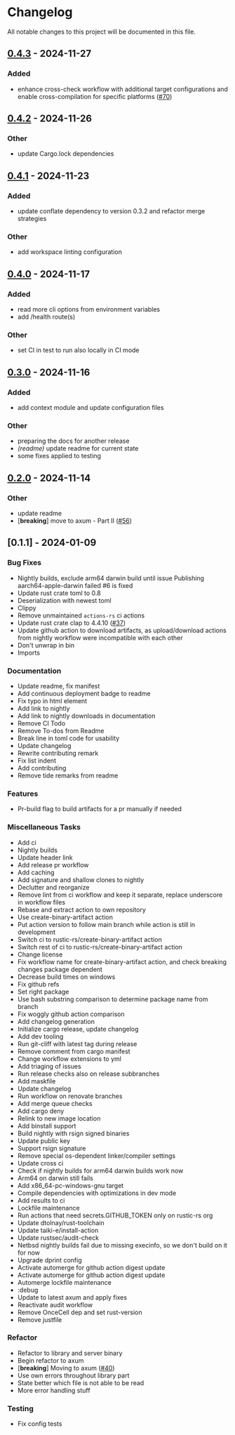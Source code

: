 # Changelog

All notable changes to this project will be documented in this file.

## [0.4.3](https://github.com/rustic-rs/rustic_server/compare/v0.4.2...v0.4.3) - 2024-11-27

### Added

- enhance cross-check workflow with additional target configurations and enable cross-compilation for specific platforms ([#70](https://github.com/rustic-rs/rustic_server/pull/70))

## [0.4.2](https://github.com/rustic-rs/rustic_server/compare/v0.4.1...v0.4.2) - 2024-11-26

### Other

- update Cargo.lock dependencies

## [0.4.1](https://github.com/rustic-rs/rustic_server/compare/v0.4.0...v0.4.1) - 2024-11-23

### Added

- update conflate dependency to version 0.3.2 and refactor merge strategies

### Other

- add workspace linting configuration

## [0.4.0](https://github.com/rustic-rs/rustic_server/compare/v0.3.0...v0.4.0) - 2024-11-17

### Added

- read more cli options from environment variables
- add /health route(s)

### Other

- set CI in test to run also locally in CI mode

## [0.3.0](https://github.com/rustic-rs/rustic_server/compare/v0.2.0...v0.3.0) - 2024-11-16

### Added

- add context module and update configuration files

### Other

- preparing the docs for another release
- *(readme)* update readme for current state
- some fixes applied to testing

## [0.2.0](https://github.com/rustic-rs/rustic_server/compare/v0.1.1...v0.2.0) - 2024-11-14

### Other

- update readme
- [**breaking**] move to axum - Part II ([#56](https://github.com/rustic-rs/rustic_server/pull/56))

## [0.1.1] - 2024-01-09

### Bug Fixes

- Nightly builds, exclude arm64 darwin build until issue Publishing
  aarch64-apple-darwin failed #6 is fixed
- Update rust crate toml to 0.8
- Deserialization with newest toml
- Clippy
- Remove unmaintained `actions-rs` ci actions
- Update rust crate clap to 4.4.10
  ([#37](https://github.com/rustic-rs/rustic_server/issues/37))
- Update github action to download artifacts, as upload/download actions from
  nightly workflow were incompatible with each other
- Don't unwrap in bin
- Imports

### Documentation

- Update readme, fix manifest
- Add continuous deployment badge to readme
- Fix typo in html element
- Add link to nightly
- Add link to nightly downloads in documentation
- Remove CI Todo
- Remove To-dos from Readme
- Break line in toml code for usability
- Update changelog
- Rewrite contributing remark
- Fix list indent
- Add contributing
- Remove tide remarks from readme

### Features

- Pr-build flag to build artifacts for a pr manually if needed

### Miscellaneous Tasks

- Add ci
- Nightly builds
- Update header link
- Add release pr workflow
- Add caching
- Add signature and shallow clones to nightly
- Declutter and reorganize
- Remove lint from ci workflow and keep it separate, replace underscore in
  workflow files
- Rebase and extract action to own repository
- Use create-binary-artifact action
- Put action version to follow main branch while action is still in development
- Switch ci to rustic-rs/create-binary-artifact action
- Switch rest of ci to rustic-rs/create-binary-artifact action
- Change license
- Fix workflow name for create-binary-artifact action, and check breaking
  changes package dependent
- Decrease build times on windows
- Fix github refs
- Set right package
- Use bash substring comparison to determine package name from branch
- Fix woggly github action comparison
- Add changelog generation
- Initialize cargo release, update changelog
- Add dev tooling
- Run git-cliff with latest tag during release
- Remove comment from cargo manifest
- Change workflow extensions to yml
- Add triaging of issues
- Run release checks also on release subbranches
- Add maskfile
- Update changelog
- Run workflow on renovate branches
- Add merge queue checks
- Add cargo deny
- Relink to new image location
- Add binstall support
- Build nightly with rsign signed binaries
- Update public key
- Support rsign signature
- Remove special os-dependent linker/compiler settings
- Update cross ci
- Check if nightly builds for arm64 darwin builds work now
- Arm64 on darwin still fails
- Add x86_64-pc-windows-gnu target
- Compile dependencies with optimizations in dev mode
- Add results to ci
- Lockfile maintenance
- Run actions that need secrets.GITHUB_TOKEN only on rustic-rs org
- Update dtolnay/rust-toolchain
- Update taiki-e/install-action
- Update rustsec/audit-check
- Netbsd nightly builds fail due to missing execinfo, so we don't build on it
  for now
- Upgrade dprint config
- Activate automerge for github action digest update
- Activate automerge for github action digest update
- Automerge lockfile maintenance
- :debug
- Update to latest axum and apply fixes
- Reactivate audit workflow
- Remove OnceCell dep and set rust-version
- Remove justfile

### Refactor

- Refactor to library and server binary
- Begin refactor to axum
- [**breaking**] Moving to axum
  ([#40](https://github.com/rustic-rs/rustic_server/issues/40))
- Use own errors throughout library part
- State better which file is not able to be read
- More error handling stuff

### Testing

- Fix config tests
